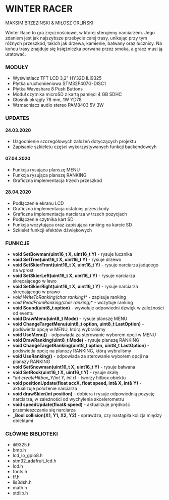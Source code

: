 # WINTER RACER
MAKSIM BRZEZINSKI & MIŁOSZ ORLIŃSKI

Winter Race to gra zręcznościowe, w której sterujemy narciarzem. Jego zdaniem jest jak najszybsze przebycie całej trasy, 
unikając przy tym różnych przeszkód, takich jak drzewa, kamienie, bałwany oraz łucznicy. Na końcu trasy znajduje się 
księżniczka porwana przez smoka, a gracz musi ją uratować.

### MODUŁY
* Wyświetlacz TFT LCD 3,2" HY32D ILI9325
* Płytka uruchomieniowa STM32F407G-DISC1
* Płytka Waveshare 8 Push Buttons
* Moduł czytnika microSD z kartą pamięci 4 GB SDHC
* Głośnik okrągły 78 mm, 1W YD78
* Wzmacniacz audio stereo PAM8403 5V 3W

### UPDATES

#### 24.03.2020
* Uzgodnienie szczegółowych założeń dotyczących projektu
* Zapisanie szkieletu części wykorzystywanych funkcji backendowcyh
#### 07.04.2020
* Funkcja rysująca planszę MENU
* Funkcja rysująca planszę RANKING
* Graficzna implementacja trzech przeszkód
#### 28.04.2020
* Podłączenie ekranu LCD
* Graficzna implementacja ostatniej przeszkody
* Graficzna implementacja narciarza w trzech pozycjach
* Podłączenie czytnika kart SD
* Funkcja wczytująca oraz zapisująca ranking na karcie SD
* Szkielet funkcji efektów dźwiękowych

### FUNKCJE
* **void SetBowman(uint16_t X, uint16_t Y)** - rysuje łucznika
* **void SetTree(uint16_t X, uint16_t Y)** - rysuje drzewo
* **void SetSkierFront(uint16_t X, uint16_t Y)** - rysuje narciarza jadącego na wprost
* **void SetSkierLeft(uint16_t X, uint16_t Y)** - rysuje narciarza skręcającego w lewo
* **void SetSkierRight(uint16_t X, uint16_t Y)** - rysuje narciarza skręcającego w prawo
* **void WriteToRanking(char* ranking)** - zapisuje ranking
* **void ReadFromRanking(char* ranking)** - wczytuje ranking
* **void Sound(uint8_t option)** - wywołuje odpowiedni dźwięk w zależności od eventu
* **void DrawMenu(uint8_t Mode)** - rysuje planszę MENU
* **void ChangeTargetMenu(uint8_t option, uint8_t LastOption)** - podświetla opcję w MENU, którą wybraliśmy
* **void UseMenu()** - odpowiada za sterowanie wyborem opcji w MENU
* **void DrawRanking(uint8_t Mode)** - rysuje planszę RANKING
* **void ChangeTargetRanking(uint8_t option, uint8_t LastOption)** - podświetla opcję na planszy RANKING, którą wybraliśmy
* **void UseRanking()** - odpowiada za sterowanie wyborem opcji na planszy RANKING
* **void SetSnowman(uint16_t X, uint16_t Y)** - rysuje bałwana
* **void SetRock(uint16_t X, uint16_t Y)** - rysuje skałę
* **int *createHitbox_Y(int Y, int r)** - tworzy hitbox obiektu
* **void positionUpdate(float accX, float speed, int& X, int& Y)** - aktualizuje położenie narciarza
* **void drawSkier(int position)** - dobiera i rysuje odpowiednią pozycję narciarza, w zależności od wychylenia akcelerometru
* **void speedUpdate(float& speed)** - aktualizuje prędkość przemieszczania się narciarza
* **_Bool collision(X1, Y1, X2, Y2)** - sprawdza, czy nastąpiła kolizja między obiektami

### GŁÓWNE BIBLIOTEKI
* ili9325.h
* bmp.h 
* lcd_io_gpio8.h 
* stm32_adafruit_lcd.h
* lcd.h
* fonts.h
* ff.h
* lis3dsh.h
* math.h
* stdlib.h

